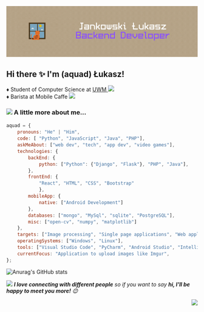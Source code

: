 
![Header](./header.gif)


## Hi there ✨ I'm (aquad) Łukasz!

♦️ Student of Computer Science at <a href="https://uwm.edu.pl">UWM
</a><img src="https://media.giphy.com/media/WnNCTaX3x7khhAkZXn/giphy.gif" width="30">
<br>
♦️ Barista at Mobile Caffe
</a><img src="https://media.giphy.com/media/FNLSfaAeD4d4KQAVFy/giphy.gif" width="25"> 


### <img src="https://media.giphy.com/media/KzJkzjggfGN5Py6nkT/giphy.gif" width="50"> A little more about me...  

```javascript
aquad = {
    pronouns: "He" | "Him",
    code: [ "Python", "JavaScript", "Java", "PHP"],
    askMeAbout: ["web dev", "tech", "app dev", "video games"],
    technologies: {
        backEnd: {
            python: ["Python": {"Django", "Flask"}, "PHP", "Java"],
        },
        frontEnd: {
            "React", "HTML", "CSS", "Bootstrap" 
            },
        mobileApp: {
            native: ["Android Development"]
        },
        databases: ["mongo", "MySql", "sqlite", "PostgreSQL"],
        misc: ["open-cv", "numpy", "matplotlib"]
    },
    targets: ["Image processing", "Single page applications", "Web applications", "Static pages"],
    operatingSystems: ["Windows", "Linux"],
    tools: ["Visual Studio Code", "PyCharm", "Android Studio", "IntelliJ IDEA"],
    currentFocus: "Application to upload images like Imgur",
};
```

![Anurag's GitHub stats](https://github-readme-stats.vercel.app/api?username=aquadros1003&show_icons=true&theme=tokyonight)

<img src="https://media.giphy.com/media/LnQjpWaON8nhr21vNW/giphy.gif" width="60"> <em><b>I love connecting with different people</b> so if you want to say <b>hi, I'll be happy to meet you more!</b> 😊</em>

<p align="right"> <img src="https://komarev.com/ghpvc/?username=aquadros1003&color=onedark" /> </p>

